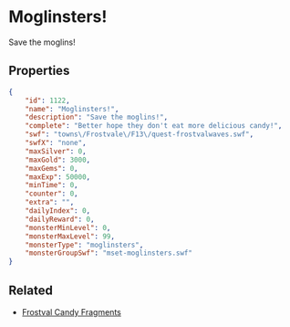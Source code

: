 # Moglinsters!

Save the moglins!

## Properties

```json
{
    "id": 1122,
    "name": "Moglinsters!",
    "description": "Save the moglins!",
    "complete": "Better hope they don't eat more delicious candy!",
    "swf": "towns\/Frostvale\/F13\/quest-frostvalwaves.swf",
    "swfX": "none",
    "maxSilver": 0,
    "maxGold": 3000,
    "maxGems": 0,
    "maxExp": 50000,
    "minTime": 0,
    "counter": 0,
    "extra": "",
    "dailyIndex": 0,
    "dailyReward": 0,
    "monsterMinLevel": 0,
    "monsterMaxLevel": 99,
    "monsterType": "moglinsters",
    "monsterGroupSwf": "mset-moglinsters.swf"
}
```

## Related

- [Frostval Candy Fragments](../items/11245-frostval-candy-fragments.md)

